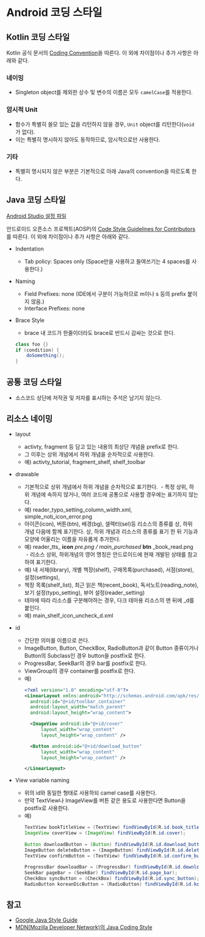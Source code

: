 
# Android 코딩 스타일

## Kotlin 코딩 스타일

Kotlin 공식 문서의 [Coding Convention](http://kotlinlang.org/docs/reference/coding-conventions.html)을 따른다.
이 외에 차이점이나 추가 사항은 아래와 같다.

### 네이밍
- Singleton object를 제외한 상수 및 변수의 이름은 모두 `camelCase`를 적용한다.
 
### 암시적 Unit
- 함수가 특별히 쓸모 있는 값을 리턴하지 않을 경우, `Unit` object를 리턴한다(`void`가 없다). 
- 이는 특별히 명시하지 않아도 동작하므로, 암시적으로만 사용한다.

### 기타
- 특별히 명시되지 않은 부분은 기본적으로 아래 Java의 convention을 따르도록 한다.


## Java 코딩 스타일

[Android Studio 설정 파일](IDE/AndroidStudio/CodeStyle.xml)
 
안드로이드 오픈소스 프로젝트(AOSP)의 [Code Style Guidelines for Contributors](http://source.android.com/source/code-style.html)를 따른다.
이 외에 차이점이나 추가 사항은 아래와 같다.

- Indentation
  - Tab policy: Spaces only (Space만을 사용하고 들여쓰기는 4 spaces를 사용한다.)
- Naming
  - Field Prefixes: none (IDE에서 구분이 가능하므로 m이나 s 등의 prefix 붙이지 않음.)
  - Interface Prefixes: none
- Brace Style
  - brace 내 코드가 한줄이더라도 brace로 반드시 감싸는 것으로 한다.

  ```java
  class foo {}
  if (condition) {
      doSomething();
  }
  ```


## 공통 코딩 스타일

- 소스코드 상단에 저작권 및 저자를 표시하는 주석은 남기지 않는다.


## 리소스 네이밍

- layout
  - activty, fragment 등 담고 있는 내용의 최상단 개념을 prefix로 한다.
  - 그 이후는 상위 개념에서 하위 개념을 순차적으로 사용한다.
  - 예) activty_tutorial, fragment_shelf, shelf_toolbar
- drawable
  - 기본적으로 상위 개념에서 하위 개념을 순차적으로 표기한다. 
  - 특정 상위, 하위 개념에 속하지 않거나, 여러 코드에 공통으로 사용할 경우에는 표기하지 않는다.
  - 예) reader_typo_setting_column_width.xml, simple_noti_icon_error.png
  - 아이콘(icon), 버튼(btn), 배경(bg), 셀렉터(sel)등 리소스의 종류를 상, 하위 개념 다음에 함께 표기한다. 
    상, 하위 개념과 리소스의 종류를 표기 한 뒤 기능과 모양에 어울리는 이름을 자유롭게 추가한다.
  - 예) reader_tts_ **icon** _pre.png / main_purchased_ **btn** _book_read.png
  - 리소스 상위, 하위개념의 영어 명칭은 안드로이드에 현재 개발된 상태를 참고하여 표기한다.
  - 예) 내 서재(library), 개별 책장(shelf), 구매목록(purchased), 서점(store), 설정(settings), 
  - 책장 목록(shelf_list), 최근 읽은 책(recent_book), 독서노트(reading_note), 보기 설정(typo_setting), 뷰어 설정(reader_setting)
  - 테마에 따라 리소스를 구분해야하는 경우, 다크 테마용 리소스의 맨 뒤에 _d를 붙인다.
  - 예) main_shelf_icon_uncheck_d.xml
- id
  - 간단한 의미를 이름으로 쓴다.
  - ImageButton, Button, CheckBox, RadioButton과 같이 Button 종류이거나 Button의 Subclass인 경우 button을 postfix로 한다.
  - ProgressBar, SeekBar의 경우 bar를 postfix로 한다.
  - ViewGroup의 경우 container를 postfix로 한다.
  - 예)
    ```xml
    <?xml version="1.0" encoding="utf-8"?>
    <LinearLayout xmlns:android="http://schemas.android.com/apk/res/android"
      android:id="@+id/toolbar_container"
      android:layout_width="match_parent"
      android:layout_height="wrap_content">
    
      <ImageView android:id="@+id/cover"
          layout_width="wrap_content"
          layout_height="wrap_content" />
    
      <Button android:id="@+id/download_button"
          layout_width="wrap_content"
          layout_height="wrap_content" />
    
    </LinearLayout>
    ```

- View variable naming
  - 위의 id와 동일한 형태로 사용하되 camel case를 사용한다.
  - 만약 TextView나 ImageView를 버튼 같은 용도로 사용한다면 Button을 postfix로 사용한다.
  - 예)
    ```java
    TextView bookTitleView = (TextView) findViewById(R.id.book_title);
    ImageView coverView = (ImageView) findViewById(R.id.cover);
      
    Button downloadButton = (Button) findViewById(R.id.download_button);
    ImageButton deleteButton = (ImageButton) findViewById(R.id.delete_button);
    TextView confirmButton = (TextView) findViewById(R.id.confirm_button);
      
    ProgressBar downloadBar = (ProgressBar) findViewById(R.id.download_bar);
    SeekBar pageBar = (SeekBar) findViewById(R.id.page_bar);
    CheckBox syncButton = (CheckBox) findViewById(R.id.sync_button);
    RadioButton koreanDicButton = (RadioButton) findViewById(R.id.korean_dic_button);
    ```

## 참고
- [Google Java Style Guide](https://google.github.io/styleguide/javaguide.html)
- [MDN(Mozilla Developer Network)의 Java Coding Style](https://developer.mozilla.org/en-US/docs/Mozilla/Developer_guide/Coding_Style#Java_practices)
